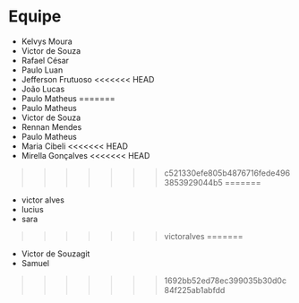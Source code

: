 # Equipe

- Kelvys Moura
- Victor de Souza
- Rafael César
- Paulo Luan
- Jefferson Frutuoso
<<<<<<< HEAD
- João Lucas
- Paulo Matheus 
=======
- Paulo Matheus 
- Victor de Souza
- Rennan Mendes
- Paulo Matheus
- Maria Cibeli
<<<<<<< HEAD
- Mirella Gonçalves
<<<<<<< HEAD
>>>>>>> c521330efe805b4876716fede4963853929044b5
=======
- victor alves
- lucius
- sara
>>>>>>> victoralves
=======
- Victor de Souzagit 
- Samuel
>>>>>>> 1692bb52ed78ec399035b30d0c84f225ab1abfdd
